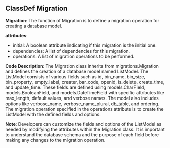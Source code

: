## ClassDef Migration
**Migration**: The function of Migration is to define a migration operation for creating a database model.

**attributes**: 
- initial: A boolean attribute indicating if this migration is the initial one.
- dependencies: A list of dependencies for this migration.
- operations: A list of migration operations to be performed.

**Code Description**: 
The Migration class inherits from migrations.Migration and defines the creation of a database model named ListModel. The ListModel consists of various fields such as id, bin_name, bin_size, bin_property, empty_label, creater, bar_code, openid, is_delete, create_time, and update_time. These fields are defined using models.CharField, models.BooleanField, and models.DateTimeField with specific attributes like max_length, default values, and verbose names. The model also includes options like verbose_name, verbose_name_plural, db_table, and ordering. The migration operation specified in the operations attribute is to create the ListModel with the defined fields and options.

**Note**: 
Developers can customize the fields and options of the ListModel as needed by modifying the attributes within the Migration class. It is important to understand the database schema and the purpose of each field before making any changes to the migration operation.
